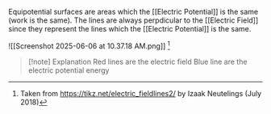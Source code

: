 
Equipotential surfaces  are areas which the [[Electric Potential]] is the same (work is the same). The lines are always perpdicular to the [[Electric Field]] since they represent the lines which the [[Electric Potential]] is the same.

![[Screenshot 2025-06-06 at 10.37.18 AM.png]]
[^1]
>[!note] Explanation
Red lines are the electric field
Blue line are the electric potential energy 





[^1]: Taken from https://tikz.net/electric_fieldlines2/ by Izaak Neutelings (July 2018)
